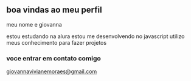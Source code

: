 ## boa vindas ao meu perfil

meu nome e giovanna

estou estudando na alura
estou me desenvolvendo no javascript
utilizo meus conhecimento para fazer projetos

### voce entrar em contato comigo

giovannavivianemoraes@gmail.com
